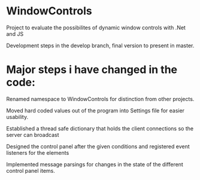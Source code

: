 # WindowControls

Project to evaluate the possibilites of dynamic window controls with .Net and JS

Development steps in the develop branch, final version to present in master.


# Major steps i have changed in the code:

Renamed namespace to WindowControls for distinction from other projects.

Moved hard coded values out of the program into Settings file for easier usability.

Established a thread safe dictionary that holds the client connections so the server can broadcast

Designed the control panel after the given conditions and registered event listeners for the elements

Implemented message parsings for changes in the state of the different control panel items.
